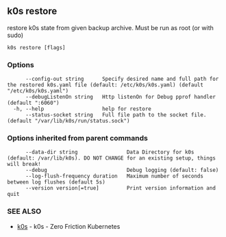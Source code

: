 ## k0s restore

restore k0s state from given backup archive. Must be run as root (or with sudo)

```
k0s restore [flags]
```

### Options

```
      --config-out string      Specify desired name and full path for the restored k0s.yaml file (default: /etc/k0s/k0s.yaml) (default "/etc/k0s/k0s.yaml")
      --debugListenOn string   Http listenOn for Debug pprof handler (default ":6060")
  -h, --help                   help for restore
      --status-socket string   Full file path to the socket file. (default "/var/lib/k0s/run/status.sock")
```

### Options inherited from parent commands

```
      --data-dir string                Data Directory for k0s (default: /var/lib/k0s). DO NOT CHANGE for an existing setup, things will break!
      --debug                          Debug logging (default: false)
      --log-flush-frequency duration   Maximum number of seconds between log flushes (default 5s)
      --version version[=true]         Print version information and quit
```

### SEE ALSO

* [k0s](k0s.md)	 - k0s - Zero Friction Kubernetes

